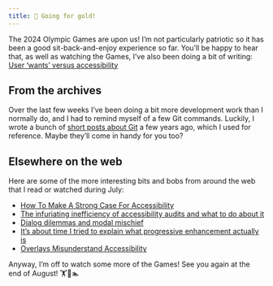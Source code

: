 ```yaml
---
title: 🏅 Going for gold!
---
```


The 2024 Olympic Games are upon us! I’m not particularly patriotic so it has been a good sit-back-and-enjoy experience so far. You’ll be happy to hear that, as well as watching the Games, I’ve also been doing a bit of writing: [User ‘wants’ versus accessibility](https://www.tempertemper.net/blog/user-wants-versus-accessibility)


## From the archives

Over the last few weeks I’ve been doing a bit more development work than I normally do, and I had to remind myself of a few Git commands. Luckily, I wrote a bunch of [short posts about Git](https://www.tempertemper.net/category/git) a few years ago, which I used for reference. Maybe they’ll come in handy for you too?


## Elsewhere on the  web

Here are some of the more interesting bits and bobs from around the web that I read or watched during July:

- [How To Make A Strong Case For Accessibility](https://www.smashingmagazine.com/2024/06/how-make-strong-case-accessibility/)
- [The infuriating inefficiency of accessibility audits and what to do about it](https://yatil.net/blog/the-infuriating-inefficiency-of-accessibility-audits)
- [Dialog dilemmas and modal mischief](https://www.youtube.com/watch?v=uZRp7yY8SS0)
- [It’s about time I tried to explain what progressive enhancement actually is](https://piccalil.li/blog/its-about-time-i-tried-to-explain-what-progressive-enhancement-actually-is/)
- [Overlays Misunderstand Accessibility](https://www.joedolson.com/2024/07/overlays-misunderstand-accessibility/)

Anyway, I’m off to watch some more of the Games! See you again at the end of August! 🏋️🚴🏊

